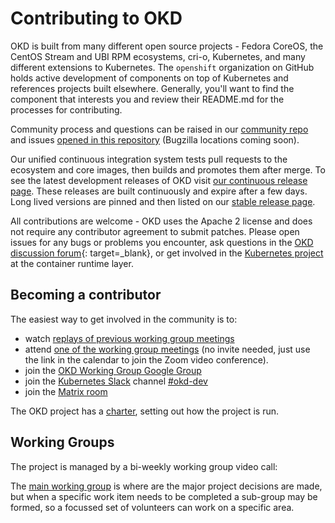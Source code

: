 Contributing to OKD
===

<!--- cSpell:ignore virt -->

OKD is built from many different open source projects - Fedora CoreOS, the CentOS Stream and UBI RPM ecosystems, cri-o, Kubernetes, and many different extensions to Kubernetes. The `openshift` organization on GitHub holds active development of components on top of Kubernetes and references projects built elsewhere. Generally, you'll want to find the component that interests you and review their README.md for the processes for contributing.

Community process and questions can be raised in our [community repo](https://github.com/openshift/community) and issues [opened in this repository](https://github.com/okd-project/okd/issues) (Bugzilla locations coming soon).

Our unified continuous integration system tests pull requests to the ecosystem and core images, then builds and promotes them after merge. To see the latest development releases of OKD visit [our continuous release page](https://amd64.origin.releases.ci.openshift.org/). These releases are built continuously and expire after a few days. Long lived versions are pinned and then listed on our [stable release page](https://github.com/okd-project/okd/releases).

All contributions are welcome - OKD uses the Apache 2 license and does not require any contributor agreement to submit patches.  Please open issues for any bugs or problems you encounter, ask questions in the [OKD discussion forum](https://github.com/okd-project/okd/discussions){: target=_blank}, or get involved in the [Kubernetes project](https://github.com/kubernetes/kubernetes) at the container runtime layer.

## Becoming a contributor

The easiest way to get involved in the community is to:

- watch [replays of previous working group meetings](https://www.youtube.com/playlist?list=PLaR6Rq6Z4Iqc3WjZB-rUTPru8RKyOCnBo)
- attend [one of the working group meetings](https://calendar.fedoraproject.org/list/okd/) (no invite needed, just use the link in the calendar to join the Zoom video conference).
- join the [OKD Working Group Google Group](https://groups.google.com/g/okd-wg)
- join the [Kubernetes Slack](https://slack.k8s.io/) channel [#okd-dev](https://kubernetes.slack.com/archives/C06FF6342RG)
- join the [Matrix room](https://matrix.to/#/#okd:fedoraproject.org)

The OKD project has a [charter](GOVERNANCE.md#okd-working-group-charter), setting out how the project is run.

## Working Groups

The project is managed by a bi-weekly working group video call:

The [main working group](GOVERNANCE.md) is where are the major project decisions are made, but when a specific work item needs to be completed a sub-group may be formed, so a focussed set of volunteers can work on a specific area.